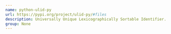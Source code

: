 ```yaml
---
name: python-ulid-py
url: https://pypi.org/project/ulid-py/#files
description: Universally Unique Lexicographically Sortable Identifier.
group: None
---
```

